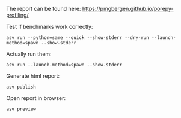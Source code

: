 The report can be found here: https://pmgbergen.github.io/porepy-profiling/

Test if benchmarks work correctly:

`asv run --python=same --quick --show-stderr --dry-run --launch-method=spawn --show-stderr`

Actually run them:

`asv run --launch-method=spawn --show-stderr`

Generate html report:

`asv publish`

Open report in browser:

`asv preview`